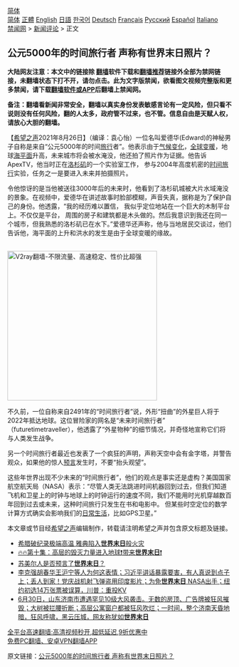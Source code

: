  <!-- 面包屑导航 --> <div class="breadcrumb"><!-- GTranslate: https://gtranslate.io/ -->  <div class="switcher notranslate">  <div class="selected">  <a href="#" onclick="return false;"> 简体</a>  </div>  <div class="option">  <a href="https://www.bannedbook.org" onclick="doGTranslate('zh-CN|zh-CN');jQuery('div.switcher div.selected a').html(jQuery(this).html());return false;" title="简体中文" class="nturl selected"> 简体</a>  <a href="https://www.bannedbook.org/zh-tw/" onclick="doGTranslate('zh-CN|zh-TW');jQuery('div.switcher div.selected a').html(jQuery(this).html());return false;" title="繁體中文" class="nturl"> 正體</a>  <a href="https://www.bannedbook.org/en/" onclick="doGTranslate('zh-CN|en');jQuery('div.switcher div.selected a').html(jQuery(this).html());return false;" title="English" class="nturl"> English</a>  <a href="https://www.bannedbook.org/ja/" onclick="doGTranslate('zh-CN|ja');jQuery('div.switcher div.selected a').html(jQuery(this).html());return false;" title="日本語" class="nturl"> 日語</a>  <a href="https://www.bannedbook.org/ko/" onclick="doGTranslate('zh-CN|ko');jQuery('div.switcher div.selected a').html(jQuery(this).html());return false;" title="한국어" class="nturl"> 한국어</a>  <a href="https://www.bannedbook.org/de/" onclick="doGTranslate('zh-CN|de');jQuery('div.switcher div.selected a').html(jQuery(this).html());return false;" title="Deutsch" class="nturl"> Deutsch</a>  <a href="https://www.bannedbook.org/fr/" onclick="doGTranslate('zh-CN|fr');jQuery('div.switcher div.selected a').html(jQuery(this).html());return false;" title="Français" class="nturl"> Français</a>  <a href="https://www.bannedbook.org/ru/" onclick="doGTranslate('zh-CN|ru');jQuery('div.switcher div.selected a').html(jQuery(this).html());return false;" title="Русский" class="nturl"> Русский</a>  <a href="https://www.bannedbook.org/es/" onclick="doGTranslate('zh-CN|es');jQuery('div.switcher div.selected a').html(jQuery(this).html());return false;" title="Español" class="nturl"> Español</a>  <a href="https://www.bannedbook.org/it/" onclick="doGTranslate('zh-CN|it');jQuery('div.switcher div.selected a').html(jQuery(this).html());return false;" title="Italiano" class="nturl"> Italiano</a>  </div>  </div>      <div class='breadcrumb-sub'><!-- Breadcrumb NavXT 6.3.0 --> <a href="https://www.bannedbook.org/" class="home">禁闻网</a> &gt; <a href="https://www.bannedbook.org/bnews/comments/" class="category">新闻评论</a> &gt; 正文</div></div><h2>公元5000年的时间旅行者 声称有世界末日照片？</h2> <p class="notice"><b>大陆网友注意：本文中的链接除 <a href="https://github.com/bannedbook/fanqiang" >翻墙</a>软件下载和<a href="https://github.com/killgcd/justmysocks/blob/master/README.md">翻墙推荐</a>链接外全部为禁网链接，未翻墙状态下打不开，请勿点击。此为文字版禁闻，欲看图文视频完整版和更多禁闻，请下载<a href="https://github.com/bannedbook/fanqiang">翻墙软件或APP</a>后翻墙上禁闻网。</p><p>备注：翻墙看新闻非常安全，翻墙以真实身份发表敏感言论有一定风险，但只看不说则没有任何风险，翻的人太多，政府管不过来，也不管。信息自由是天赋人权，请放心大胆的翻墙。</b></p>  <div class="entry"> <p>【<span class='wp_keywordlink_affiliate'><a href="https://www.soundofhope.org" title="希望之声" target="_blank">希望之声</a></span>2021年8月26日】（编译：袁心怡）一位名叫爱德华(Edward)的神秘男子自称是来自“公元5000年的时间<a href="https://www.bannedbook.org/bnews/tag/%E6%97%85%E8%A1%8C/" class="st_tag internal_tag" rel="tag" title="标签 旅行 下的日志">旅行</a>者”。他表示由于<span class='wp_keywordlink'><a href="https://www.bannedbook.org/bnews/ssgc/20180904/993719.html" title="《魔鬼在统治着我们的世界(23)：环保主义(上)》" target="_blank">气候变化</a></span>，<a href="https://www.bannedbook.org/bnews/tag/%E5%85%A8%E7%90%83%E5%8F%98%E6%9A%96/" class="st_tag internal_tag" rel="tag" title="标签 全球变暖 下的日志">全球变暖</a>，地球<a href="https://www.bannedbook.org/bnews/tag/%E6%B5%B7%E5%B9%B3%E9%9D%A2/" class="st_tag internal_tag" rel="tag" title="标签 海平面 下的日志">海平面</a>升高，未来城市将会被水淹没，他还拍了照片作为证据。他告诉ApexTV，他当时正在<a href="https://www.bannedbook.org/bnews/tag/%e6%b4%9b%e6%9d%89%e7%9f%b6/" class="st_tag internal_tag" rel="tag" title="标签 洛杉矶 下的日志">洛杉矶</a>的一个实验室工作， 参与2004年高度机密的<a href="https://www.bannedbook.org/bnews/tag/%e6%97%b6%e9%97%b4%e6%97%85%e8%a1%8c/" class="st_tag internal_tag" rel="tag" title="标签 时间旅行 下的日志">时间旅行</a>实验，任务之一是要进入未来并拍摄照片。</p> <p>令他惊讶的是当他被送往3000年后的未来时，他看到了洛杉矶城被大片水域淹没的景象。在视频中，爱德华在讲述故事时脸部模糊，声音失真，据称是为了保护自己的身份。他透露，“我的经历难以置信， 我似乎定位地站在一个巨大的木制平台上。不仅仅是平台， 周围的房子和建筑都是木头做的。然后我意识到我还在同一个城市，但我熟悉的洛杉矶已在水下。”爱德华还声称，他与当地居民交谈过，他们告诉他，海平面的上升和洪水的发生是由于全球变暖的缘故。</p>  <p><br/><a href="https://github.com/bannedbook/fanqiang/wiki/V2ray%E6%9C%BA%E5%9C%BA"><img src="https://raw.githubusercontent.com/bannedbook/fanqiang/master/v2ss/images/v2free.jpg" width="336" alt="V2ray翻墙-不限流量、高速稳定、性价比超强"></a><br/></p> <p>不久前，一位自称来自2491年的“时间旅行者”说，外形“扭曲”的外星巨人将于2022年抵达地球。这位冒险家的网名是“未来时间旅行者” （futuretimetraveller），他透露了“外星物种”的细节情况，并奇怪地宣称它们将与人类发生战争。</p>  <p>另一个时间旅行者最近也发表了一个疯狂的声明，声称天空中会有金字塔，并警告观众，如果他的惊人<span class='wp_keywordlink'><a href="https://www.bannedbook.org/forum5/" title="预言玄学禁书下载" rel="nofollow">预言</a></span>发生时，不要“抬头观望”。</p> <p>这些年世界出现不少未来的“时间旅行者”，他们的观点是事实还是虚构？美国国家航空航天局（NASA）表示：“尽管人类无法跳进时间机器回到过去，但我们知道飞机和卫星上的时钟与地球上的时钟运行的速度不同，我们不能用时光机穿越数百年回到过去或未来，这种时间旅行只发生在书和电影中。 但某些时空定位的数学计算方式确实会影响我们的<a href="https://www.bannedbook.org/bnews/tag/%e6%97%a5%e5%b8%b8%e7%94%9f%e6%b4%bb/" class="st_tag internal_tag" rel="tag" title="标签 日常生活 下的日志">日常生活</a>，比如GPS卫星。”</p>  <p>本文章或节目经<a href="https://www.bannedbook.org/bnews/tag/%e5%b8%8c%e6%9c%9b%e4%b9%8b%e5%a3%b0/" class="st_tag internal_tag" rel="tag" title="标签 希望之声 下的日志">希望之声</a>编辑制作，转载请注明希望之声并包含原文标题及链接。 </p> <ul class='op-related-articles' title='相关阅读'> <li><a href='https://www.bannedbook.org/bnews/cnnews/20210809/1602820.html' target='_blank'>希腊破纪录极端高温 雅典陷入<b>世界末日</b>般火灾</a></li> <li><a href='https://www.bannedbook.org/bnews/bannedvideo/20210719/1589812.html' target='_blank'>🔥🔥第十集：高层的毁灭力量进入地球❗带来<b>世界末日</b>❗</a></li> <li><a href='https://www.bannedbook.org/bnews/comments/20210702/1579144.html' target='_blank'>苏美尔人是否预言了<b>世界末日</b>？</a></li> <li><a href='https://www.bannedbook.org/bnews/bannedvideo/20210702/1578579.html' target='_blank'>李克强胡春华王沪宁等人为何这表情；习近平讲话暴露要害，有人真说到点子上；丢人到家！党庆战机射飞弹盗用印度影片；为免<b>世界末日</b> NASA出手；纽约初选14万张票被误算，川普：重投KV</a></li> <li><a href='https://www.bannedbook.org/bnews/bannedvideo/20210701/1578209.html' target='_blank'>6月30日，山东济南市遭遇罕见10级大风袭击。无数的房顶、广告牌被狂风摧毁；大树被拦腰折断；高层公寓窗户都被狂风吹烂；一时间，整个济南天昏地暗，狂风呼啸，黑云压城，网友称犹如<b>世界末日</b></a></li> </ul> <p class="texttj"> <a href="https://github.com/bannedbook/fanqiang/wiki/V2ray%E6%9C%BA%E5%9C%BA" target="_blank">全平台高速翻墙:高清视频秒开,超低延迟,9折优惠中</a><br/> <a href="https://github.com/bannedbook/fanqiang/wiki/%E7%A6%81%E9%97%BB%E7%BD%91%E5%AE%89%E5%8D%93%E7%BF%BB%E5%A2%99%E6%96%B0%E9%97%BBAPP" target="_blank">免费PC翻墙、安卓VPN翻墙APP</a></p> <p>原文链接：<a class="src_link"  href="https://www.soundofhope.org/post/539072" target="_blank">公元5000年的时间旅行者 声称有世界末日照片？</a></p><a name='sharetosocial'></a>  <div style="margin-bottom:5px;padding-bottom:5px;clear:both"> <div id="archive-pix-1" class="banner-ads"> <!-- AuctionX Display platform tag START --> <div id="26318x728x90x621x_ADSLOT2" clicktrack="%%CLICK_URL_ESC%%"></div> <!-- AuctionX Display platform tag END --> </div> <div id="archive-pix-2" class="banner-ads"> <!-- AuctionX Display platform tag START --> <div id="26315x300x250x621x_ADSLOT2" clicktrack="%%CLICK_URL_ESC%%"></div> <!-- AuctionX Display platform tag END --> </div> </div>  <div id="archive-pix-1" class="banner-ads"> <!-- AuctionX Display platform tag START --> <div id="26318x728x90x621x_ADSLOT3" clicktrack="%%CLICK_URL_ESC%%"></div> <!-- AuctionX Display platform tag END --> </div> </div><!--END ENTRY--> 